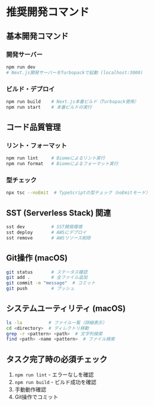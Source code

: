 # 推奨開発コマンド

## 基本開発コマンド

### 開発サーバー
```bash
npm run dev
# Next.js開発サーバーをTurbopackで起動 (localhost:3000)
```

### ビルド・デプロイ
```bash
npm run build    # Next.js本番ビルド（Turbopack使用）
npm run start    # 本番ビルドの実行
```

## コード品質管理

### リント・フォーマット
```bash
npm run lint     # Biomeによるリント実行
npm run format   # Biomeによるフォーマット実行
```

### 型チェック
```bash
npx tsc --noEmit  # TypeScriptの型チェック（noEmitモード）
```

## SST (Serverless Stack) 関連
```bash
sst dev          # SST開発環境
sst deploy       # AWSにデプロイ
sst remove       # AWSリソース削除
```

## Git操作 (macOS)
```bash
git status       # ステータス確認
git add .        # 全ファイル追加
git commit -m "message"  # コミット
git push         # プッシュ
```

## システムユーティリティ (macOS)
```bash
ls -la          # ファイル一覧（詳細表示）
cd <directory>  # ディレクトリ移動
grep -r <pattern> <path>  # 文字列検索
find <path> -name <pattern>  # ファイル検索
```

## タスク完了時の必須チェック
1. `npm run lint` - エラーなしを確認
2. `npm run build` - ビルド成功を確認
3. 手動動作確認
4. Git操作でコミット